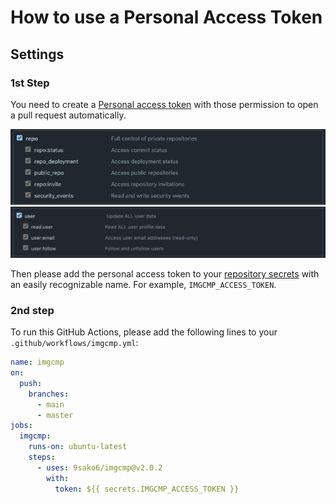 # How to use a Personal Access Token

## Settings

### 1st Step

You need to create a
[Personal access token](https://docs.github.com/en/authentication/keeping-your-account-and-data-secure/creating-a-personal-access-token)
with those permission to open a pull request automatically.

<img alt="required repo permissions" src="../figs/required_repo_permissions.png">
<img alt="required user permissions" src="../figs/required_user_permissions.png">

Then please add the personal access token to your
[repository secrets](https://docs.github.com/en/actions/security-guides/encrypted-secrets#creating-encrypted-secrets-for-a-repository)
with an easily recognizable name. For example, `IMGCMP_ACCESS_TOKEN`.

### 2nd step

To run this GitHub Actions, please add the following lines to your
`.github/workflows/imgcmp.yml`:

```yml
name: imgcmp
on:
  push:
    branches:
      - main
      - master
jobs:
  imgcmp:
    runs-on: ubuntu-latest
    steps:
      - uses: 9sako6/imgcmp@v2.0.2
        with:
          token: ${{ secrets.IMGCMP_ACCESS_TOKEN }}
```
